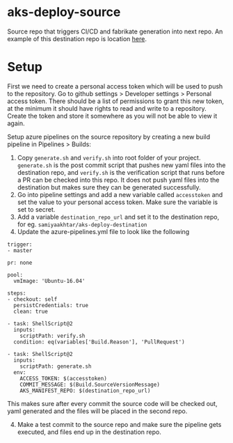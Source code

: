 # aks-deploy-source
Source repo that triggers CI/CD and fabrikate generation into next repo. An example of this destination repo is location [here](https://github.com/samiyaakhtar/aks-deploy-destination). 

# Setup

First we need to create a personal access token which will be used to push to the repository. Go to github settings > Developer settings > Personal access token. There should be a list of permissions to grant this new token, at the minimum it should have rights to read and write to a repository. Create the token and store it somewhere as you will not be able to view it again.

Setup azure pipelines on the source repository by creating a new build pipeline in Pipelines > Builds:

1. Copy `generate.sh` and `verify.sh` into root folder of your project. `generate.sh` is the post commit script that pushes new yaml files into the destination repo, and `verify.sh` is the verification script that runs before a PR can be checked into this repo. It does not push yaml files into the destination but makes sure they can be generated successfully.
2. Go into pipeline settings and add a new variable called `accesstoken` and set the value to your personal access token. Make sure the variable is set to secret. 
3. Add a variable `destination_repo_url` and set it to the destination repo, for eg. `samiyaakhtar/aks-deploy-destination`
4. Update the azure-pipelines.yml file to look like the following

```
trigger:
- master

pr: none

pool:
  vmImage: 'Ubuntu-16.04'

steps:
- checkout: self
  persistCredentials: true
  clean: true

- task: ShellScript@2
  inputs:
    scriptPath: verify.sh
  condition: eq(variables['Build.Reason'], 'PullRequest')

- task: ShellScript@2
  inputs:
    scriptPath: generate.sh
  env:
    ACCESS_TOKEN: $(accesstoken)
    COMMIT_MESSAGE: $(Build.SourceVersionMessage)
    AKS_MANIFEST_REPO: $(destination_repo_url)
```

This makes sure after every commit the source code will be checked out, yaml generated and the files will be placed in the second repo. 

4. Make a test commit to the source repo and make sure the pipeline gets executed, and files end up in the destination repo. 



